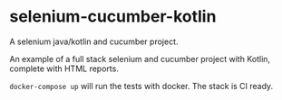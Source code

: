 # selenium-cucumber-kotlin
A selenium java/kotlin and cucumber project.

An example of a full stack selenium and cucumber project with Kotlin, complete with HTML reports.

`docker-compose up` will run the tests with docker.  The stack is CI ready.
